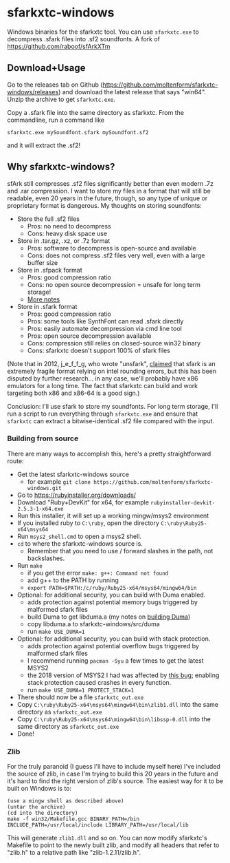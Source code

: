 
# sfarkxtc-windows

Windows binaries for the sfarkxtc tool. You can use `sfarkxtc.exe` to decompress .sfark files into .sf2 soundfonts. A fork of https://github.com/raboof/sfArkXTm

## Download+Usage

Go to the releases tab on Github (https://github.com/moltenform/sfarkxtc-windows/releases) and download the latest release that says "win64". Unzip the archive to get `sfarkxtc.exe`.

Copy a .sfark file into the same directory as sfarkxtc. From the commandline, run a command like

`sfarkxtc.exe mySoundfont.sfark mySoundfont.sf2`

and it will extract the .sf2!

## Why sfarkxtc-windows?

sfArk still compresses .sf2 files significantly better than even modern .7z and .rar compression. I want to store my files in a format that will still be readable, even 20 years in the future, though, so any type of unique or proprietary format is dangerous. My thoughts on storing soundfonts:

- Store the full .sf2 files
    - Pros: no need to decompress
    - Cons: heavy disk space use
- Store in .tar.gz, .xz, or .7z format
    - Pros: software to decompress is open-source and available
    - Cons: does not compress .sf2 files very well, even with a large buffer size
- Store in .sfpack format
    - Pros: good compression ratio
    - Cons: no open source decompression = unsafe for long term storage!
    - [More notes](./src/sfpack_notes.md)
- Store in .sfark format
    - Pros: good compression ratio
    - Pros: some tools like SynthFont can read .sfark directly
    - Pros: easily automate decompression via cmd line tool
    - Pros: open source decompression available
    - Cons: compression still relies on closed-source win32 binary
    - Cons: sfarkxtc doesn't support 100% of sfark files

(Note that in 2012, j\_e\_f\_f\_g, who wrote "unsfark", [claimed](https://www.linuxmusicians.com/viewtopic.php?t=9854) that sfark is an extremely fragile format relying on intel rounding errors, but this has been disputed by further research... in any case, we'll probably have x86 emulators for a long time. The fact that sfarkxtc can build and work targeting both x86 and x86-64 is a good sign.)

Conclusion: I'll use sfark to store my soundfonts. For long term storage, I'll run a script to run everything through `sfarkxtc.exe` and ensure that `sfarkxtc` can extract a bitwise-identical .sf2 file compared with the input.

### Building from source

There are many ways to accomplish this, here's a pretty straightforward route:

- Get the latest sfarkxtc-windows source
    - for example `git clone https://github.com/moltenform/sfarkxtc-windows.git`
- Go to https://rubyinstaller.org/downloads/
- Download "Ruby+DevKit" for x64, for example `rubyinstaller-devkit-2.5.3-1-x64.exe`
- Run this installer, it will set up a working mingw/msys2 environment
- If you installed ruby to `C:\ruby`, open the directory `C:\ruby\Ruby25-x64\msys64`
- Run `msys2_shell.cmd` to open a msys2 shell.
- `cd` to where the sfarkxtc-windows source is.
    - Remember that you need to use / forward slashes in the path, not backslashes.
- Run `make`
    - if you get the error `make: g++: Command not found`
    - add g++ to the PATH by running
    - `export PATH=$PATH:/c/ruby/Ruby25-x64/msys64/mingw64/bin`
- Optional: for additional security, you can build with Duma enabled.
    - adds protection against potential memory bugs triggered by malformed sfark files
    - build Duma to get libduma.a (my notes on [building Duma](./src/build_duma.md))
    - copy libduma.a to sfarkxtc-windows/src/duma
    - run `make USE_DUMA=1`
- Optional: for additional security, you can build with stack protection.
    - adds protection against potential overflow bugs triggered by malformed sfark files
    - I recommend running `pacman -Syu` a few times to get the latest MSYS2
    - the 2018 version of MSYS2 I had was affected by [this bug](https://gcc.gnu.org/bugzilla/show_bug.cgi?id=86832); enabling stack protection caused crashes in every function.
    - run `make USE_DUMA=1 PROTECT_STACK=1`
- There should now be a file `sfarkxtc_out.exe`
- Copy `C:\ruby\Ruby25-x64\msys64\mingw64\bin\zlib1.dll` into the same directory as `sfarkxtc_out.exe`
- Copy `C:\ruby\Ruby25-x64\msys64\mingw64\bin\libssp-0.dll` into the same directory as `sfarkxtc_out.exe`
- Done!

### Zlib

For the truly paranoid (I guess I'll have to include myself here) I've included the source of zlib, in case I'm trying to build this 20 years in the future and it's hard to find the right version of zlib's source. The easiest way for it to be built on Windows is to:

```
(use a mingw shell as described above)
(untar the archive)
(cd into the directory)
make -f win32/Makefile.gcc BINARY_PATH=/bin INCLUDE_PATH=/usr/local/include LIBRARY_PATH=/usr/local/lib
```

This will generate `zlib1.dll` and so on. You can now modify sfarkxtc's Makefile to point to the newly built zlib, and modify all headers that refer to "zlib.h" to a relative path like "zlib-1.2.11/zlib.h".

